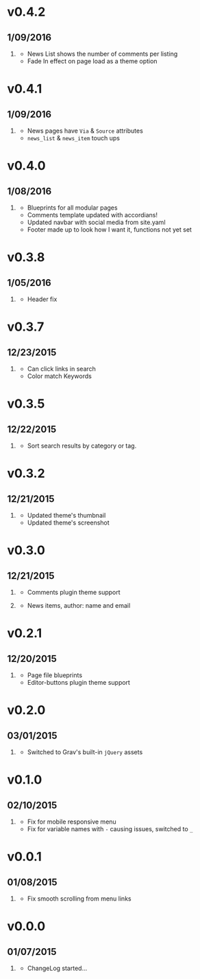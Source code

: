 # v0.4.2
## 1/09/2016

1. [](#new)
    * News List shows the number of comments per listing
    * Fade In effect on page load as a theme option

# v0.4.1
## 1/09/2016

1. [](#improved)
    * News pages have ```Via``` & ```Source``` attributes 
    * ```news_list``` & ```news_item``` touch ups

# v0.4.0
## 1/08/2016

1. [](#new)
    * Blueprints for all modular pages
    * Comments template updated with accordians!
    * Updated navbar with social media from site.yaml
    * Footer made up to look how I want it, functions not yet set

# v0.3.8
## 1/05/2016

1. [](#improved)
    * Header fix

# v0.3.7
## 12/23/2015

1. [](#improved)
    * Can click links in search
    * Color match Keywords

# v0.3.5
## 12/22/2015

1. [](#improved)
    * Sort search results by category or tag.

# v0.3.2
## 12/21/2015

1. [](#improved)
    * Updated theme's thumbnail
    * Updated theme's screenshot

# v0.3.0
## 12/21/2015

1. [](#new)
    * Comments plugin theme support

2. [](#improved)
    * News items, author: name and email

# v0.2.1
## 12/20/2015

1. [](#new)
    * Page file blueprints
    * Editor-buttons plugin theme support

# v0.2.0
## 03/01/2015

1. [](#improved)
    * Switched to Grav's built-in `jQuery` assets

# v0.1.0
## 02/10/2015

1. [](#bugfix)
    * Fix for mobile responsive menu
    * Fix for variable names with `-` causing issues, switched to `_`

# v0.0.1
## 01/08/2015

1. [](#bugfix)
    * Fix smooth scrolling from menu links

# v0.0.0
## 01/07/2015

1. [](#new)
    * ChangeLog started...
